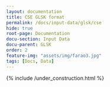 ```yaml
---
layout: documentation
title: CSE GLSK format
permalink: /docs/input-data/glsk/cse
hide: true
root-page: Documentation
docu-section: Input Data
docu-parent: GLSK
order: 2
feature-img: "assets/img/farao3.jpg"
tags: [Docs, Data]
---
```


{% include /under_construction.html %}